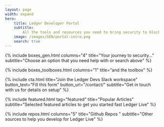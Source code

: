 ```yaml
---
layout: page
width: expand
hero:
    title: Ledger Developer Portal
    subtitle:
        All the tools and resources you need to bring security to blockchain users
    image: /images/GEN/portal-intro.png
    search: true
---
```


{% include boxes_gen.html columns="4" title="Your journey to security..." subtitle="Choose an option that you need help with or search above" %}

{% include boxes_toolboxes.html columns="1" title="and the toolbox" %}

{% include cta.html title="Join the Ledger Devs Slack workspace" button_text="Fill this form" button_url="/contact/" subtitle="Get in touch with us for details on setup" %}

{% include featured.html tag="featured" title="Popular Articles" subtitle="Selected featured articles to get you started fast Ledger Live" %}

{% include repos.html columns="5" title="Github Repos " subtitle="Other sources to help you develop for Ledger Live" %}

